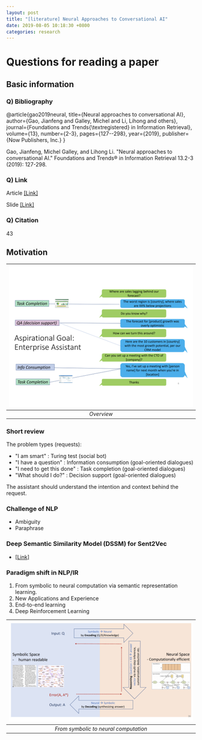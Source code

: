```yaml
---
layout: post
title: "[literature] Neural Approaches to Conversational AI"
date: 2019-08-05 10:18:30 +0800
categories: research
---
```


# Questions for reading a paper

## Basic information
### Q) Bibliography



@article{gao2019neural,
  title={Neural approaches to conversational AI},
  author={Gao, Jianfeng and Galley, Michel and Li, Lihong and others},
  journal={Foundations and Trends{\textregistered} in Information Retrieval},
  volume={13},
  number={2-3},
  pages={127--298},
  year={2019},
  publisher={Now Publishers, Inc.}
}

Gao, Jianfeng, Michel Galley, and Lihong Li. "Neural approaches to conversational AI." Foundations and Trends® in Information Retrieval 13.2-3 (2019): 127-298.

### Q) Link
Article [[Link]](https://arxiv.org/pdf/1809.08267.pdf)

Slide [[Link]](https://www.microsoft.com/en-us/research/uploads/prod/2018/07/neural-approaches-to-conversational-AI.pdf)

### Q) Citation
43

## Motivation

|  ![Overview](/img/figures/gao2019neural-overview.jpg) |
|:-------------:|
| *Overview*  |


### Short review
The problem types (requests):
- "I am smart" : Turing test (social bot)
- "I have a question" : Information consumption (goal-oriented dialogues)
- "I need to get this done" : Task completion (goal-oriented dialogues)
- "What should I do?" : Decision support (goal-oriented dialogues)

The assistant should understand the intention and context behind the request.

### Challenge of NLP
- Ambiguity
- Paraphrase

### Deep Semantic Similarity Model (DSSM) for Sent2Vec
- [[Link]](http://aka.ms/sent2vec)

### Paradigm shift in NLP/IR
1. From symbolic to neural computation via semantic representation learning.
2. New Applications and Experience
3. End-to-end learning
4. Deep Reinforcement Learning


|  ![Sim2neural](/img/figures/gao2019neural-symbolic2neural.jpg) |
|:-------------:|
| *From symbolic to neural computation*  |
